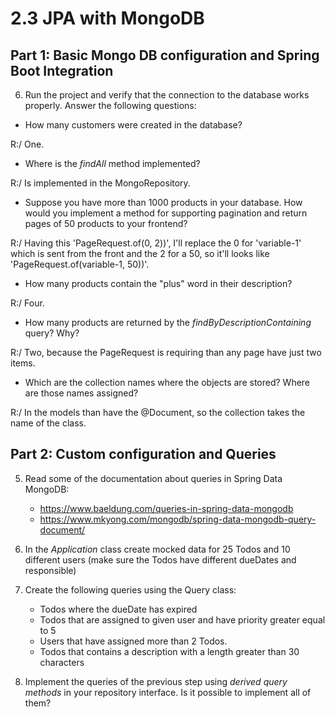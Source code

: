 # 2.3 JPA with MongoDB

## Part 1: Basic Mongo DB configuration and Spring Boot Integration

6. Run the project and verify that the connection to the database works properly. Answer the following questions:

- How many customers were created in the database?
  

R:/ One.
- Where is the *findAll* method implemented?
  

R:/ Is implemented in the MongoRepository.
- Suppose you have more than 1000 products in your database. How would you implement a method for supporting pagination and return pages of 50 products to your frontend?


R:/ Having this 'PageRequest.of(0, 2))', I'll replace the 0 for 'variable-1' which is sent from the front and the 2 for a 50, so it'll looks like 'PageRequest.of(variable-1, 50))'.
- How many products contain the "plus" word in their description?


R:/ Four.
- How many products are returned by the *findByDescriptionContaining* query? Why?


R:/ Two, because the PageRequest is requiring than any page have just two items.
- Which are the collection names where the objects are stored? Where are those names assigned?


R:/ In the models than have the @Document, so the collection takes the name of the class.


## Part 2: Custom configuration and Queries

5. Read some of the documentation about queries in Spring Data MongoDB:
 
    * https://www.baeldung.com/queries-in-spring-data-mongodb
    * https://www.mkyong.com/mongodb/spring-data-mongodb-query-document/

6. In the *Application* class create mocked data for 25 Todos and 10 different users (make sure the Todos have different dueDates and responsible)

7. Create the following queries using the Query class:

    * Todos where the dueDate has expired
    * Todos that are assigned to given user and have priority greater equal to 5
    * Users that have assigned more than 2 Todos.
    * Todos that contains a description with a length greater than 30 characters        

8. Implement the queries of the previous step using *derived query methods* in your repository interface. Is it possible to implement all of them?

